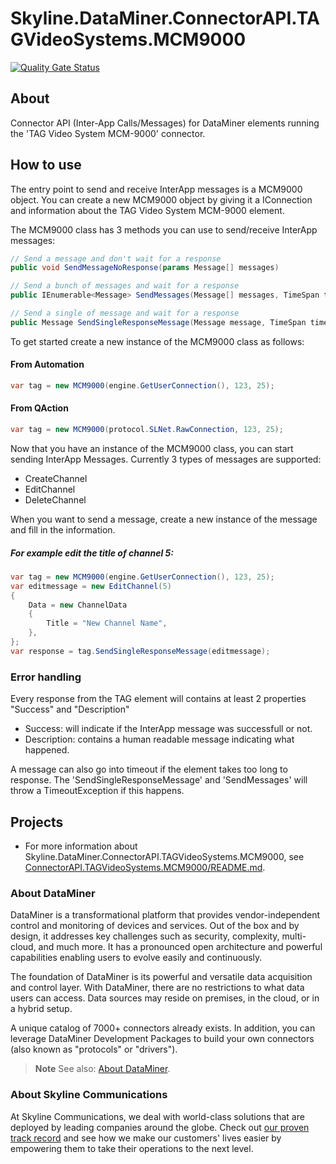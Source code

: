 # Skyline.DataMiner.ConnectorAPI.TAGVideoSystems.MCM9000

[![Quality Gate Status](https://sonarcloud.io/api/project_badges/measure?project=SkylineCommunications_SLC-S-TAGVideoSystems-MCM9000-ConnectorAPI&metric=alert_status&token=e73eec01ab1b1a94f07454cff2a4f45082e69c94)](https://sonarcloud.io/summary/new_code?id=SkylineCommunications_SLC-S-TAGVideoSystems-MCM9000-ConnectorAPI)

## About

Connector API (Inter-App Calls/Messages) for DataMiner elements running the 'TAG Video System MCM-9000' connector.

## How to use

The entry point to send and receive InterApp messages is a MCM9000 object. You can create a new MCM9000 object by giving it a IConnection and information about the TAG Video System MCM-9000 element.

The MCM9000 class has 3 methods you can use to send/receive InterApp messages:
```csharp
// Send a message and don't wait for a response
public void SendMessageNoResponse(params Message[] messages)

// Send a bunch of messages and wait for a response
public IEnumerable<Message> SendMessages(Message[] messages, TimeSpan timeout = default)

// Send a single of message and wait for a response
public Message SendSingleResponseMessage(Message message, TimeSpan timeout = default)
```

To get started create a new instance of the MCM9000 class as follows:

#### From Automation
```csharp
var tag = new MCM9000(engine.GetUserConnection(), 123, 25);
```

#### From QAction
```csharp
var tag = new MCM9000(protocol.SLNet.RawConnection, 123, 25);
```


Now that you have an instance of the MCM9000 class, you can start sending InterApp Messages. Currently 3 types of messages are supported:
- CreateChannel
- EditChannel
- DeleteChannel

When you want to send a message, create a new instance of the message and fill in the information.
##### For example edit the title of channel 5:
```csharp
var tag = new MCM9000(engine.GetUserConnection(), 123, 25);
var editmessage = new EditChannel(5)
{
    Data = new ChannelData
    {
        Title = "New Channel Name",
    },
};
var response = tag.SendSingleResponseMessage(editmessage);
```

### Error handling

Every response from the TAG element will contains at least 2 properties "Success" and "Description"
- Success: will indicate if the InterApp message was successfull or not.
- Description: contains a human readable message indicating what happened.

A message can also go into timeout if the element takes too long to response. The 'SendSingleResponseMessage' and 'SendMessages' will throw a TimeoutException if this happens.

## Projects

* For more information about Skyline.DataMiner.ConnectorAPI.TAGVideoSystems.MCM9000, see [ConnectorAPI.TAGVideoSystems.MCM9000/README.md](ConnectorAPI.TAGVideoSystems.MCM9000/README.md).

### About DataMiner

DataMiner is a transformational platform that provides vendor-independent control and monitoring of devices and services. Out of the box and by design, it addresses key challenges such as security, complexity, multi-cloud, and much more. It has a pronounced open architecture and powerful capabilities enabling users to evolve easily and continuously.

The foundation of DataMiner is its powerful and versatile data acquisition and control layer. With DataMiner, there are no restrictions to what data users can access. Data sources may reside on premises, in the cloud, or in a hybrid setup.

A unique catalog of 7000+ connectors already exists. In addition, you can leverage DataMiner Development Packages to build your own connectors (also known as "protocols" or "drivers").

> **Note**
> See also: [About DataMiner](https://aka.dataminer.services/about-dataminer).

### About Skyline Communications

At Skyline Communications, we deal with world-class solutions that are deployed by leading companies around the globe. Check out [our proven track record](https://aka.dataminer.services/about-skyline) and see how we make our customers' lives easier by empowering them to take their operations to the next level.

<!-- Uncomment below and add more info to provide more information about how to use this package. -->
<!-- ## Getting Started -->
